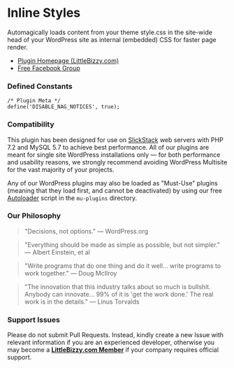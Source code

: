 # Inline Styles

Automagically loads content from your theme style.css in the site-wide head of your WordPress site as internal (embedded) CSS for faster page render.

* [Plugin Homepage (LittleBizzy.com)](https://www.littlebizzy.com/plugins/inline-styles)
* [Free Facebook Group](https://www.facebook.com/groups/littlebizzy/)

### Defined Constants

    /* Plugin Meta */
    define('DISABLE_NAG_NOTICES', true);

### Compatibility

This plugin has been designed for use on [SlickStack](https://slickstack.io) web servers with PHP 7.2 and MySQL 5.7 to achieve best performance. All of our plugins are meant for single site WordPress installations only — for both performance and usability reasons, we strongly recommend avoiding WordPress Multisite for the vast majority of your projects.

Any of our WordPress plugins may also be loaded as "Must-Use" plugins (meaning that they load first, and cannot be deactivated) by using our free [Autoloader](https://github.com/littlebizzy/autoloader) script in the `mu-plugins` directory.

### Our Philosophy

> "Decisions, not options." — WordPress.org

> "Everything should be made as simple as possible, but not simpler." — Albert Einstein, et al

> "Write programs that do one thing and do it well... write programs to work together." — Doug McIlroy

> "The innovation that this industry talks about so much is bullshit. Anybody can innovate... 99% of it is 'get the work done.' The real work is in the details." — Linus Torvalds

### Support Issues

Please do not submit Pull Requests. Instead, kindly create a new Issue with relevant information if you are an experienced developer, otherwise you may become a [**LittleBizzy.com Member**](https://www.littlebizzy.com/members) if your company requires official support.
